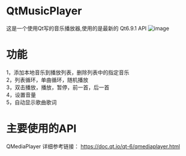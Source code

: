 # QtMusicPlayer
这是一个使用Qt写的音乐播放器,使用的是最新的 Qt6.9.1 API
![image](https://github.com/user-attachments/assets/499fde24-99c0-488c-9511-7e09cf4ebe42)  
# 功能
1，添加本地音乐到播放列表，删除列表中的指定音乐  
2，列表循环，单曲循环，随机播放  
3，双击播放，播放，暂停，前一首，后一首  
4，设置音量  
5，自动显示歌曲歌词  
# 主要使用的API
QMediaPlayer 详细参考链接：
https://doc.qt.io/qt-6/qmediaplayer.html
